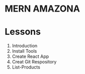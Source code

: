 # MERN AMAZONA

# Lessons

1. Introduction
2. Install Tools
3. Create React App
4. Creat Git Respository
5. List-Products
